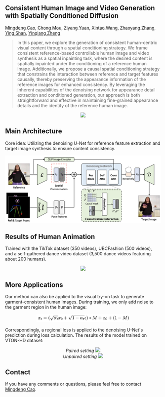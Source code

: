 ## Consistent Human Image and Video Generation with Spatially Conditioned Diffusion

[Mingdeng Cao](https://github.com/ljzycmd),
[Chong Mou](https://scholar.google.com/citations?user=SYQoDk0AAAAJ),
[Ziyang Yuan](https://scholar.google.com/citations?user=fWxWEzsAAAAJ),
[Xintao Wang](https://xinntao.github.io/),
[Zhaoyang Zhang](https://zzyfd.github.io/),
[Ying Shan](https://scholar.google.com/citations?user=4oXBp9UAAAAJ),
[Yinqiang Zheng](https://scholar.google.com/citations?user=JD-5DKcAAAAJ)

> In this paper, we explore the generation of consistent human-centric visual content through a spatial conditioning strategy. We frame consistent reference-based controllable human image and video synthesis as a spatial inpainting task, where the desired content is spatially inpainted under the conditioning of a reference human image. Additionally, we propose a causal spatial conditioning strategy that constrains the interaction between reference and target features causally, thereby preserving the appearance information of the reference images for enhanced consistency. By leveraging the inherent capabilities of the denoising network for appearance detail extraction and conditioned generation, our approach is both straightforward and effective in maintaining fine-grained appearance details and the identity of the reference human image.

<div align="center">
<img src="https://huggingface.co/Ljzycmd/SCD/resolve/main/assets/demo.gif">
</div>


## Main Architecture

Core idea: Utilizing the denoising U-Net for reference feature extraction and target image synthesis to ensure content consistency.

<div align="center">
<img src="assets/main_arch.png">
</div>


## Results of Human Animation

Trained with the TikTok dataset (350 videos), UBCFashion (500 videos), and a self-gathered dance video dataset (3,500 dance videos featuring about 200 humans).

<div align="center">
<img src="assets/demo.gif">
</div>


## More Applications

Our method can also be applied to the visual try-on task to generate garment-consistent human images. During training, we only add noise to the garment region in the human image:

<div align="center">
<img width="300" src="assets/train_tryon.png">
</div>

Correspondingly, a regional loss is applied to the denoising U-Net's prediction during loss calculation. The results of the model trained on VTON-HD dataset: 

<div align="center">
<i>Paired setting</i>
<img src="assets/tryon_results_2.png">
</div>

<div align="center">
<i>Unpaired setting</i>
<img src="assets/tryon_results_1.png">
</div>



## Contact

If you have any comments or questions, please feel free to contact [Mingdeng Cao](https://github.com/ljzycmd).
